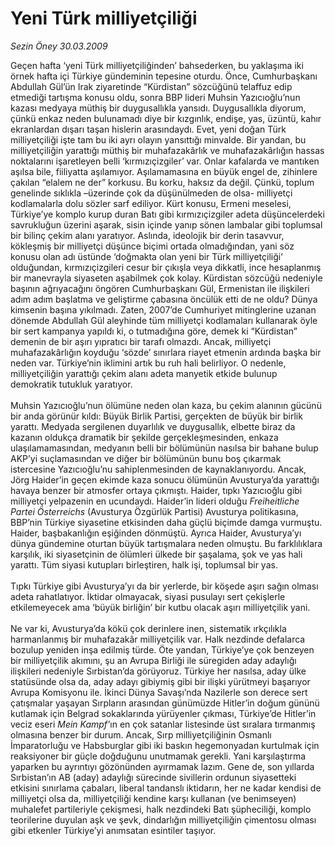 # Yeni Türk milliyetçiliği

*Sezin Öney 30.03.2009*

<div class="taraf_structure_2col_1zq">
<div class="margen_n">



 <p>Geçen hafta ‘yeni Türk milliyetçiliğinden’ bahsederken, bu yaklaşıma iki örnek hafta içi Türkiye gündeminin tepesine oturdu. Önce, Cumhurbaşkanı Abdullah Gül’ün Irak ziyaretinde “Kürdistan” sözcüğünü telaffuz edip etmediği tartışma konusu oldu, sonra BBP lideri Muhsin Yazıcıoğlu’nun kazası medyaya müthiş bir duygusallıkla yansıdı. Duygusallıkla diyorum, çünkü enkaz neden bulunamadı diye bir kızgınlık, endişe, yas, üzüntü, kahır ekranlardan dışarı taşan hislerin arasındaydı. Evet, yeni doğan Türk milliyetçiliği işte tam bu iki ayrı olayın yansıttığı minvalde. Bir yandan, bu milliyetçiliğin yarattığı müthiş bir muhafazakârlık ve muhafazakârlığın hassas noktalarını işaretleyen belli ‘kırmızıçizgiler’ var. Onlar kafalarda ve mantıken aşılsa bile, fiiliyatta aşılamıyor. Aşılamamasına en büyük engel de, zihinlere çakılan “elalem ne der” korkusu. Bu korku, haksız da değil. Çünkü, toplum genelinde sıklıkla –üzerinde çok da düşünülmeden de olsa- milliyetçi kodlamalarla dolu sözler sarf ediliyor. Kürt konusu, Ermeni meselesi, Türkiye’ye komplo kurup duran Batı gibi kırmızıçizgiler adeta düşüncelerdeki savrukluğun üzerini aşarak, sisin içinde yanıp sönen lambalar gibi toplumsal bir bilinç çekim alanı yaratıyor. Aslında, ideolojik bir derin tasavvur, kökleşmiş bir milliyetçi düşünce biçimi ortada olmadığından, yani söz konusu olan adı üstünde ‘doğmakta olan yeni bir Türk milliyetçiliği’ olduğundan, kırmızıçizgileri cesur bir çıkışla veya dikkatli, ince hesaplanmış bir manevrayla siyaseten aşabilmek çok kolay. Kürdistan sözcüğü nedeniyle başının ağrıyacağını öngören Cumhurbaşkanı Gül, Ermenistan ile ilişkileri adım adım başlatma ve geliştirme çabasına öncülük etti de ne oldu? Dünya kimsenin başına yıkılmadı. Zaten, 2007’de Cumhuriyet mitinglerine uzanan dönemde Abdullah Gül aleyhinde tüm milliyetçi kodlamaları kullanarak öyle bir sert kampanya yapıldı ki, o tutmadığına göre, demek ki “Kürdistan” demenin de bir aşırı yıpratıcı bir tarafı olmazdı. Ancak, milliyetçi muhafazakârlığın koyduğu ‘sözde’ sınırlara riayet etmenin ardında başka bir neden var. Türkiye’nin iklimini artık bu ruh hali belirliyor. O nedenle, milliyetçiliğin yarattığı çekim alanı adeta manyetik etkide bulunup demokratik tutukluk yaratıyor. <br/><br/>Muhsin Yazıcıoğlu’nun ölümüne neden olan kaza, bu çekim alanının gücünü bir anda görünür kıldı: Büyük Birlik Partisi, gerçekten de büyük bir birlik yarattı. Medyada sergilenen duyarlılık ve duygusallık, elbette biraz da kazanın oldukça dramatik bir şekilde gerçekleşmesinden, enkaza ulaşılamamasından, medyanın belli bir bölümünün nasılsa bir bahane bulup AKP’yi suçlamasından ve diğer bir bölümünün bunu boş çıkarmak istercesine Yazıcıoğlu’nu sahiplenmesinden de kaynaklanıyordu. Ancak, Jörg Haider’in geçen ekimde kaza sonucu ölümünün Avusturya’da yarattığı havaya benzer bir atmosfer ortaya çıkmıştı. Haider, tıpkı Yazıcıoğlu gibi milliyetçi yelpazenin en ucundaydı. Haider’in lideri olduğu <i>Freiheitliche Partei Österreichs </i>(Avusturya Özgürlük Partisi) Avusturya politikasına, BBP’nin Türkiye siyasetine etkisinden daha güçlü biçimde damga vurmuştu. Haider, başbakanlığın eşiğinden dönmüştü. Ayrıca Haider, Avusturya’yı dünya gündemine oturtan büyük tartışmalara neden olmuştu. Bu farklılıklara karşılık, iki siyasetçinin de ölümleri ülkede bir şaşalama, şok ve yas hali yarattı. Tüm siyasi kutupları birleştiren, halk işi, toplumsal bir yas. <br/><br/>Tıpkı Türkiye gibi Avusturya’yı da bir yerlerde, bir köşede aşırı sağın olması adeta rahatlatıyor. İktidar olmayacak, siyasi pusulayı sert çekişlerle etkilemeyecek ama ‘büyük birliğin’ bir kutbu olacak aşırı milliyetçilik yani. <br/><br/>Ne var ki, Avusturya’da kökü çok derinlere inen, sistematik ırkçılıkla harmanlanmış bir muhafazakâr milliyetçilik var. Halk nezdinde defalarca bozulup yeniden inşa edilmiş türde. Öte yandan, Türkiye’ye çok benzeyen bir milliyetçilik akımını, şu an Avrupa Birliği ile süregiden aday adaylığı ilişkileri nedeniyle Sırbistan’da görüyoruz. Türkiye her nasılsa, aday ülke statüsünde olsa da, aday adayı gibiymiş gibi bir ilişki yürütmeyi başarıyor Avrupa Komisyonu ile. İkinci Dünya Savaşı’nda Nazilerle son derece sert çatışmalar yaşayan Sırpların arasından günümüzde Hitler’in doğum gününü kutlamak için Belgrad sokaklarında yürüyenler çıkması, Türkiye’de Hitler’in veciz eseri <i>Mein Kampf’</i>ın en çok satanlar listesinde üst sıralara tırmanmış olmasına benzer bir durum. Ancak, Sırp milliyetçiliğinin Osmanlı İmparatorluğu ve Habsburglar gibi iki baskın hegemonyadan kurtulmak için reaksiyoner bir güçle doğduğunu unutmamak gerekli. Yani karşılaştırma yaparken bu ayrıntıyı gözönünden ayırmamak lazım. Gene de, son yıllarda Sırbistan’ın AB (aday) adaylığı sürecinde sivillerin ordunun siyasetteki etkisini sınırlama çabaları, liberal tandanslı iktidarın, her ne kadar kendisi de milliyetçi olsa da, milliyetçiliği kendine karşı kullanan (ve benimseyen) muhalefet partileriyle çekişmesi, halk nezdindeki Batı şüpheciliği, komplo teorilerine duyulan aşk ve şevk, dindarlığın milliyetçiliğin çimentosu olması gibi etkenler Türkiye’yi anımsatan esintiler taşıyor.</p>
<br/>
<br/>
<br/>



<br/>


<div id="taraf_not">
</div>

</div>


</div>
